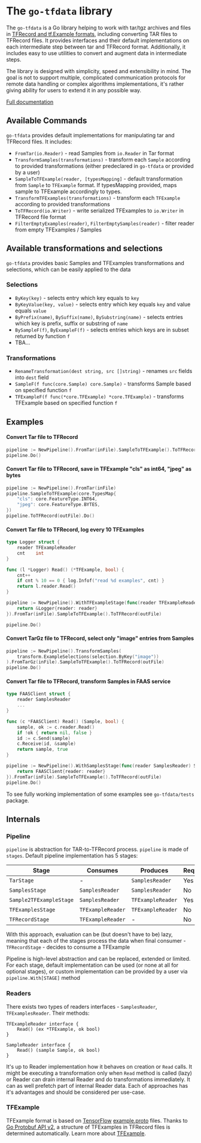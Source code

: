 # The `go-tfdata` library

The `go-tfdata` is a Go library helping to work with tar/tgz archives and files in 
[TFRecord and tf.Example formats](https://www.tensorflow.org/tutorials/load_data/tfrecord), including converting
TAR files to TFRecord files.
It provides interfaces and their default implementations on each intermediate step between tar and TFRecord format.
Additionally, it includes easy to use utilities to convert and augment data in intermediate steps.  

The library is designed with simplicity, speed and extensibility in mind. The goal is not to support multiple, complicated
communication protocols for remote data handling or complex algorithms implementations, it's rather giving ability for
users to extend it in any possible way.  

[Full documentation](https://pkg.go.dev/github.com/NVIDIA/go-tfdata)

## Available Commands

`go-tfdata` provides default implementations for manipulating tar and TFRecord files. It includes:

- `FromTar(io.Reader)` - read Samples from `io.Reader` in Tar format
- `TransformSamples(transformations)` - transform each `Sample` according to provided transformations (either predeclared in `go-tfdata`
or provided by a user)
- `SampleToTFExample(reader, [typesMapping]` - default transformation from `Sample` to `TFExample` format. If typesMapping provided,
maps sample to TFExample accordingly to types.
- `TransformTFExamples(transformations)` - transform each `TFExample` according to provided transformations
- `ToTFRecord(io.Writer)` - write serialized TFExamples to `io.Writer` in TFRecord file format
- `FilterEmptyExamples(reader)`, `FilterEmptySamples(reader)` - filter reader from empty TFExamples / Samples

## Available transformations and selections

`go-tfdata` provides basic Samples and TFExamples transformations and selections, which can be easily applied to the data

### Selections

- `ByKey(key)` - selects entry which key equals to `key`
- `ByKeyValue(key, value)` - selects entry which key equals `key` and value equals `value`
- `ByPrefix(name)`, `BySuffix(name)`, `BySubstring(name)` - selects entries which key is prefix, suffix or substring of `name`
- `BySampleF(f)`, `ByExampleF(f)` - selects entries which keys are in subset returned by function `f`
- TBA...

### Transformations

- `RenameTransformation(dest string, src []string)` - renames `src` fields into `dest` field
- `SampleF(f func(core.Sample) core.Sample)` - transforms Sample based on specified function `f`
- `TFExampleF(f func(*core.TFExample) *core.TFExample)` - transforms TFExample based on specified function `f`

## Examples

#### Convert Tar file to TFRecord

```go
pipeline := NewPipeline().FromTar(inFile).SampleToTFExample().ToTFRecord(outFile)
pipeline.Do()
```


#### Convert Tar file to TFRecord, save in TFExample "cls" as int64, "jpeg" as bytes

```go
pipeline := NewPipeline().FromTar(inFile)
pipeline.SampleToTFExample(core.TypesMap{
    "cls": core.FeatureType.INT64,
    "jpeg": core.FeatureType.BYTES,
})
pipeline.ToTFRecord(outFile).Do()
```

#### Convert Tar file to TFRecord, log every 10 TFExamples

```go
type Logger struct {
    reader TFExampleReader
    cnt    int
}

func (l *Logger) Read() (*TFExample, bool) {
    cnt++
    if cnt % 10 == 0 { log.Infof("read %d examples", cnt) }
    return l.reader.Read()
}

pipeline := NewPipeline().WithTFExampleStage(func(reader TFExampleReader) TFExampleReader {
    return &Logger{reader: reader}
}).FromTar(inFile).SampleToTFExample().ToTFRecord(outFile)

pipeline.Do()
```

#### Convert TarGz file to TFRecord, select only "image" entries from Samples

```go
pipeline := NewPipeline().TransformSamples(
    transform.ExampleSelections(selection.ByKey("image"))
).FromTarGz(inFile).SampleToTFExample().ToTFRecord(outFile)
pipeline.Do()
```

#### Convert Tar file to TFRecord, transform Samples in FAAS service

```go
type FAASClient struct { 
    reader SamplesReader
    ...
}

func (c *FAASClient) Read() (Sample, bool) {
    sample, ok := c.reader.Read()
    if !ok { return nil, false }
    id := c.Send(sample)
    c.Receive(id, &sample)
    return sample, true
}

pipeline := NewPipeline().WithSamplesStage(func(reader SamplesReader) SamplesReader {
    return FAASClient{reader: reader} 
}).FromTar(inFile).SampleToTFExample().ToTFRecord(outFile)
pipeline.Do()
```

To see fully working implementation of some examples see `go-tfdata/tests` package.

## Internals

### Pipeline

`pipeline` is abstraction for TAR-to-TFRecord process. `pipeline` is made of `stages`. Default pipeline implementation has 5 stages:

| Stage | Consumes | Produces | Required |  
| --- | --- | --- | --- |  
| `TarStage` | - | `SamplesReader` | Yes |  
| `SamplesStage` | `SamplesReader` | `SamplesReader` | No |  
| `Sample2TFExampleStage` | `SamplesReader` | `TFExampleReader` | Yes |  
| `TFExamplesStage` | `TFExampleReader` | `TFExampleReader` | No |  
| `TFRecordStage` | `TFExampleReader` | - | No |  

With this approach, evaluation can be (but doesn't have to be) lazy, meaning that each of the stages process the data when final consumer - `TFRecordStage` -
decides to consume a TFExample

Pipeline is high-level abstraction and can be replaced, extended or limited.
For each stage, default implementation can be used (or none at all for optional stages), or custom implementation can be provided by a user via `pipeline.With[STAGE]` method

### Readers

There exists two types of readers interfaces - `SamplesReader`, `TFExamplesReader`. Their methods:
```
TFExampleReader interface {
    Read() (ex *TFExample, ok bool)
}
```

```
SampleReader interface {
    Read() (sample Sample, ok bool)
}
```

It's up to Reader implementation how it behaves on creation or `Read` calls. It might be executing a transformation only when
`Read` method is called (lazy) or Reader can drain internal Reader and do transformations immediately. It can as well 
prefetch part of internal Reader data. Each of approaches has it's advantages and should be considered per use-case.

### TFExample

TFExample format is based on [TensorFlow](https://www.tensorflow.org/) [example.proto](https://github.com/tensorflow/tensorflow/tree/master/tensorflow/core/example)
files. Thanks to [Go Protobuf API v2](https://blog.golang.org/protobuf-apiv2), a structure of TFExamples in TFRecord files is determined
automatically. Learn more about [TFExample](https://www.tensorflow.org/tutorials/load_data/tfrecord#tfexample).
